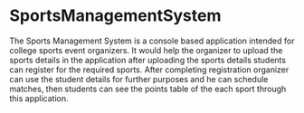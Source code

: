# SportsManagementSystem
  The Sports Management System is a console based application intended for college sports event organizers. It would help the organizer to upload the sports details in the application after uploading the sports details students can register for the required sports. After completing registration organizer can use the student details for further purposes and he can schedule matches, then students can see the points table of the each sport through this application.
